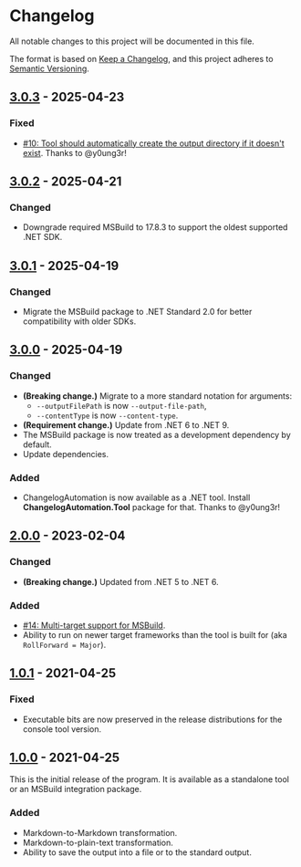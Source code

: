 Changelog
=========

All notable changes to this project will be documented in this file.

The format is based on [Keep a Changelog](https://keepachangelog.com/en/1.0.0/), and this project adheres to [Semantic Versioning](https://semver.org/spec/v2.0.0.html).

## [3.0.3] - 2025-04-23
### Fixed
- [#10: Tool should automatically create the output directory if it doesn't exist](https://github.com/ForNeVeR/ChangelogAutomation/issues/10). Thanks to @y0ung3r!

## [3.0.2] - 2025-04-21
### Changed
- Downgrade required MSBuild to 17.8.3 to support the oldest supported .NET SDK.

## [3.0.1] - 2025-04-19
### Changed
- Migrate the MSBuild package to .NET Standard 2.0 for better compatibility with older SDKs.

## [3.0.0] - 2025-04-19
### Changed
- **(Breaking change.)** Migrate to a more standard notation for arguments:
  - `--outputFilePath` is now `--output-file-path`,
  - `--contentType` is now `--content-type`.
- **(Requirement change.)** Update from .NET 6 to .NET 9.
- The MSBuild package is now treated as a development dependency by default.
- Update dependencies.

### Added
- ChangelogAutomation is now available as a .NET tool. Install **ChangelogAutomation.Tool** package for that. Thanks to @y0ung3r!

## [2.0.0] - 2023-02-04
### Changed
- **(Breaking change.)** Updated from .NET 5 to .NET 6.

### Added
- [#14: Multi-target support for MSBuild](https://github.com/ForNeVeR/ChangelogAutomation/issues/14).
- Ability to run on newer target frameworks than the tool is built for (aka `RollForward = Major`).

## [1.0.1] - 2021-04-25
### Fixed
- Executable bits are now preserved in the release distributions for the console tool version.

## [1.0.0] - 2021-04-25
This is the initial release of the program. It is available as a standalone tool or an MSBuild integration package.

### Added
- Markdown-to-Markdown transformation.
- Markdown-to-plain-text transformation.
- Ability to save the output into a file or to the standard output.

[1.0.0]: https://github.com/ForNeVeR/ChangelogAutomation/releases/tag/v1.0.0
[1.0.1]: https://github.com/ForNeVeR/ChangelogAutomation/compare/v1.0.0...v1.0.1
[2.0.0]: https://github.com/ForNeVeR/ChangelogAutomation/compare/v1.0.1...v2.0.0
[3.0.0]: https://github.com/ForNeVeR/ChangelogAutomation/compare/v2.0.0...v3.0.0
[3.0.1]: https://github.com/ForNeVeR/ChangelogAutomation/compare/v3.0.0...v3.0.1
[3.0.2]: https://github.com/ForNeVeR/ChangelogAutomation/compare/v3.0.1...v3.0.2
[3.0.3]: https://github.com/ForNeVeR/ChangelogAutomation/compare/v3.0.2...v3.0.3
[Unreleased]: https://github.com/ForNeVeR/ChangelogAutomation/compare/v3.0.3...HEAD
